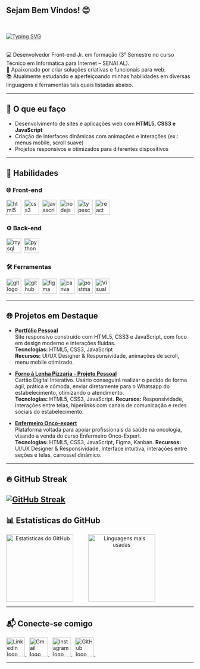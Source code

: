 ## Sejam Bem Vindos! 😊
<br>

[![Typing SVG](https://readme-typing-svg.herokuapp.com/?font=OpenSans&weight=500&pause=500&color=8B2E3C&size=30&center=true&vCenter=true&width=1200&lines=Olá,+sou+o+Rodolpho+Rapôso,+mas+pode+me+chamar+de+Rapôso,+por+favor!+👋)](https://git.io/typing-svg)
<br><br>

💻 Desenvolvedor Front-end Jr. em formação (3° Semestre no curso Técnico em Informática para Internet – SENAI AL).  
🚀 Apaixonado por criar soluções criativas e funcionais para web.  
📚 Atualmente estudando e aperfeiçoando minhas habilidades em diversas linguagens e ferramentas tais quais listadas abaixo.  

---

## 🌟 O que eu faço

- Desenvolvimento de sites e aplicações web com **HTML5, CSS3 e JavaScript**  
- Criação de interfaces dinâmicas com animações e interações (ex.: menus mobile, scroll suave)  
- Projetos responsivos e otimizados para diferentes dispositivos  

---

## 🚀 Habilidades

### 🌐 Front-end
<p>
  <img src="https://skillicons.dev/icons?i=html" height="40" alt="html5 logo" />&nbsp;
  <img src="https://skillicons.dev/icons?i=css" height="40" alt="css3 logo" />&nbsp;
  <img src="https://skillicons.dev/icons?i=js" height="40" alt="javascript logo" />&nbsp;
  <img src="https://skillicons.dev/icons?i=nodejs" height="40" alt="nodejs logo" />&nbsp;
  <img src="https://skillicons.dev/icons?i=typescript" height="40" alt="typescript logo" />&nbsp;
  <img src="https://skillicons.dev/icons?i=react" height="40" alt="react logo" />&nbsp;
</p>

### ⚙️ Back-end
<p>
  <img src="https://skillicons.dev/icons?i=mysql" height="40" alt="mysql logo" />&nbsp;
  <img src="https://skillicons.dev/icons?i=python" height="40" alt="python logo" />&nbsp;
</p>

### 🛠️ Ferramentas
<p>
  <img src="https://skillicons.dev/icons?i=git" height="40" alt="git logo" />&nbsp;
  <img src="https://skillicons.dev/icons?i=github" height="40" alt="github logo" />&nbsp;
  <img src="https://skillicons.dev/icons?i=figma" height="40" alt="figma logo" />&nbsp;
  <img src="https://cdn.simpleicons.org/canva/00C4CC" height="40" alt="canva logo" />&nbsp;
  <img src="https://skillicons.dev/icons?i=postman" height="40" alt="postman logo" />&nbsp;
  <img src="https://skillicons.dev/icons?i=vscode" height="40" alt="Visual Studio Code logo" />&nbsp;
</p>

---

## 🌐 Projetos em Destaque

- **[Portfólio Pessoal](https://portfolioraposoofc.vercel.app/)**  
  Site responsivo construído com HTML5, CSS3 e JavaScript, com foco em design moderno e interações fluidas.  
  **Tecnologias:** HTML5, CSS3, JavaScript  
  **Recursos:** UI/UX Designer & Responsividade, animações de scroll, menu mobile otimizado.  

- **[Forno à Lenha Pizzaria - Projeto Pessoal](https://fornoalenha.vercel.app)**  
  Cartão Digital Interativo. Usário conseguirá realizar o pedido de forma ágil, prática e cômoda, enviar diretamente para o Whatsapp do estabelecimento, otimizando o atendimento.  
  **Tecnologias:** HTML5, CSS3, JavaScript.
  **Recursos:** Responsividade, interações entre telas, hiperlinks com canais de comunicação e redes sociais do estabelecimento.  

- **[Enfermeiro Onco-expert](https://github.com/raposoofc/projeto-enfermeiro-onco-expert)**  
  Plataforma voltada para apoiar profissionais da saúde na oncologia, visando a venda do curso Enfermeiro Onco-Expert.  
  **Tecnologias:** HTML5, CSS3, JavaScript, Figma, Kanban.
  **Recursos:** UI/UX Designer & Responsividade, Interface intuitiva, interações entre seções e telas, carrossel dinâmico.

---

## 🔥 GitHub Streak
[![GitHub Streak](https://github-readme-streak-stats.herokuapp.com/?user=raposoofc&theme=dark&hide_border=false&border_radius=10&locale=pt_BR)](https://git.io/streak-stats)
---

## 📊 Estatísticas do GitHub

<div align="center" style="display: flex; gap: 40px;">

  <img height="180em" src="https://github-readme-stats.vercel.app/api?username=raposoofc&show_icons=true&theme=radical" alt="Estatísticas do GitHub"/>

  <img height="180em" src="https://github-readme-stats.vercel.app/api/top-langs/?username=raposoofc&layout=compact&theme=radical" alt="Linguagens mais usadas"/>

</div>

---

## 📬 Conecte-se comigo  

<p>
  <a href="https://www.linkedin.com/in/raposoofc" target="_blank">
    <img src="https://skillicons.dev/icons?i=linkedin" height="50" alt="LinkedIn logo"/>
  </a>&nbsp;
  
  <a href="mailto:raposotiweb@gmail.com" target="_blank">
    <img src="https://skillicons.dev/icons?i=gmail" height="50" alt="Gmail logo"/>
  </a>&nbsp;
  
  <a href="https://www.instagram.com/raposoofc.87" target="_blank">
    <img src="https://skillicons.dev/icons?i=instagram" height="50" alt="Instagram logo"/>
  </a>&nbsp;
  
  <a href="https://github.com/raposoofc" target="_blank">
    <img src="https://skillicons.dev/icons?i=github" height="50" alt="GitHub logo"/>
  </a>&nbsp;
</p>

---
